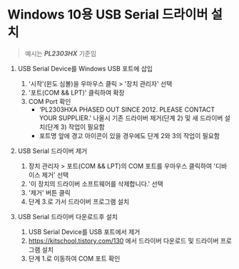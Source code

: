 # Windows 10용 USB Serial 드라이버 설치
> 예시는 <i><b>PL2303HX</b></i> 기준임

1. USB Serial Device를 Windows USB 포트에 삽입
   1. '시작'(윈도 심볼)을 우마우스 클릭 &gt; '장치 관리자' 선택
   2. '포트(COM && LPT)' 클릭하여 확장
   3. COM Port 확인
      * 'PL2303HXA PHASED OUT SINCE 2012. PLEASE CONTACT YOUR SUPPLIER.' 나올시 기존 드라이버 제거(단계 2) 및 새 드라이버 설치(단계 3) 작업이 필요함
      * 포트명 앞에 경고 아이콘이 있을 경우에도 단계 2와 3의 작업이 필요함

2. USB Serial 드라이버 제거
   1. 장치 관리자 &gt; 포트(COM && LPT)의 COM 포트를 우마우스 클릭하여 '디바이스 제거' 선택
   2. '이 장치의 드라이버 소프트웨어를 삭제합니다.' 선택
   3. '제거' 버튼 클릭
   4. 단계 3.로 가서 드라이버 프로그램 설치

3. USB Serial 드라이버 다운로드후 설치
   1. USB Serial Device를 USB 포트에서 제거
   2. https://kitschool.tistory.com/130 에서 드라이버 다운로드 및 드라이버 프로그램 설치
   3. 단계 1.로 이동하여 COM 포트 확인
